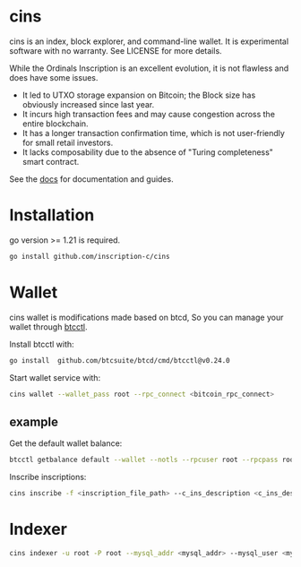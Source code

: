 # cins
cins is an index, block explorer, and command-line wallet. It is experimental software with no warranty. 
See LICENSE for more details.

While the Ordinals Inscription is an excellent evolution, it is not flawless and does have some issues.

- It led to UTXO storage expansion on Bitcoin; the Block size has obviously increased since last year.
- It incurs high transaction fees and may cause congestion across the entire blockchain.
- It has a longer transaction confirmation time, which is not user-friendly for small retail investors.
- It lacks composability due to the absence of "Turing completeness" smart contract.

See the [docs](https://github.com/inscription-c/cins/wiki) for documentation and guides.

# Installation

go version >= 1.21 is required.
```bash
go install github.com/inscription-c/cins
```

# Wallet

cins wallet is modifications made based on btcd, So you can manage your wallet through [btcctl](https://github.com/btcsuite/btcd/tree/master/cmd/btcctl).

Install btcctl with:
```bash
go install  github.com/btcsuite/btcd/cmd/btcctl@v0.24.0
```

Start wallet service with:
```bash
cins wallet --wallet_pass root --rpc_connect <bitcoin_rpc_connect>
```

## example

Get the default wallet balance:
```bash
btcctl getbalance default --wallet --notls --rpcuser root --rpcpass root
```

Inscribe inscriptions:
```bash
cins inscribe -f <inscription_file_path> --c_ins_description <c_ins_description_file_path> --dest <dest_owner_address> --indexer_url <cins_indexer_url>
```

# Indexer

```bash
cins indexer -u root -P root --mysql_addr <mysql_addr> --mysql_user <mysql_user> --mysql_pass <mysql_pass> --mysql_db <mysql_db> --rpc_connect <bitcoin_rpc_connect>
```